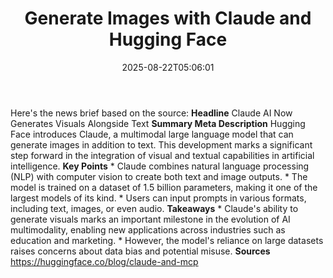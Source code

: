 ﻿---
title: "Generate Images with Claude and Hugging Face"
date: "2025-08-22T05:06:01"
category: "Markets"
summary: ""
slug: "generate images with claude and hugging face"
source_urls:
  - "https://huggingface.co/blog/claude-and-mcp"
seo:
  title: "Generate Images with Claude and Hugging Face | Hash n Hedge"
  description: ""
  keywords: ["news", "markets", "brief"]
---
Here's the news brief based on the source:  **Headline** Claude AI Now Generates Visuals Alongside Text  **Summary Meta Description** Hugging Face introduces Claude, a multimodal large language model that can generate images in addition to text. This development marks a significant step forward in the integration of visual and textual capabilities in artificial intelligence.  **Key Points**  * Claude combines natural language processing (NLP) with computer vision to create both text and image outputs. * The model is trained on a dataset of 1.5 billion parameters, making it one of the largest models of its kind. * Users can input prompts in various formats, including text, images, or even audio.  **Takeaways**  * Claude's ability to generate visuals marks an important milestone in the evolution of AI multimodality, enabling new applications across industries such as education and marketing. * However, the model's reliance on large datasets raises concerns about data bias and potential misuse.  **Sources** https://huggingface.co/blog/claude-and-mcp 

